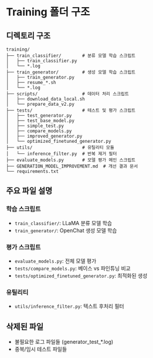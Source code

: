 # Training 폴더 구조

## 디렉토리 구조
```
training/
├── train_classifier/        # 분류 모델 학습 스크립트
│   ├── train_classifier.py
│   └── *.log
├── train_generator/         # 생성 모델 학습 스크립트  
│   ├── train_generator.py
│   ├── resume_*.sh
│   └── *.log
├── scripts/                 # 데이터 처리 스크립트
│   ├── download_data_local.sh
│   └── prepare_data_v2.py
├── tests/                   # 테스트 및 평가 스크립트
│   ├── test_generator.py
│   ├── test_base_model.py
│   ├── simple_test.py
│   ├── compare_models.py
│   ├── improved_generator.py
│   └── optimized_finetuned_generator.py
├── utils/                   # 유틸리티 모듈
│   └── inference_filter.py  # 반복 제거 필터
├── evaluate_models.py       # 모델 평가 메인 스크립트
├── GENERATION_MODEL_IMPROVEMENT.md  # 개선 결과 문서
└── requirements.txt

```

## 주요 파일 설명

### 학습 스크립트
- `train_classifier/`: LLaMA 분류 모델 학습
- `train_generator/`: OpenChat 생성 모델 학습

### 평가 스크립트
- `evaluate_models.py`: 전체 모델 평가
- `tests/compare_models.py`: 베이스 vs 파인튜닝 비교
- `tests/optimized_finetuned_generator.py`: 최적화된 생성

### 유틸리티
- `utils/inference_filter.py`: 텍스트 후처리 필터

## 삭제된 파일
- 불필요한 로그 파일들 (generator_test_*.log)
- 중복/임시 테스트 파일들